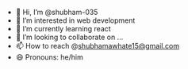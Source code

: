 - 👋 Hi, I’m @shubham-035
- 👀 I’m interested in web development
- 🌱 I’m currently learning react
- 💞️ I’m looking to collaborate on ...
- 📫 How to reach @shubhamawhate15@gmail.com
- 😄 Pronouns: he/him

<!---
shubham-035/shubham-035 is a ✨ special ✨ repository because its `README.md` (this file) appears on your GitHub profile.
You can click the Preview link to take a look at your changes.
--->
